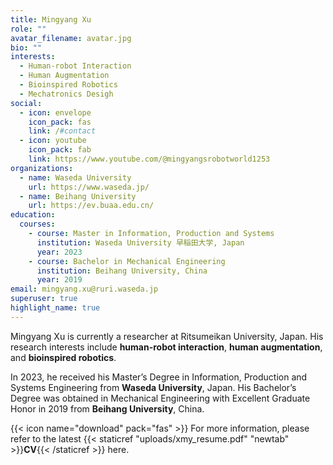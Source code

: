 ```yaml
---
title: Mingyang Xu
role: ""
avatar_filename: avatar.jpg
bio: ""
interests:
  - Human-robot Interaction
  - Human Augmentation
  - Bioinspired Robotics
  - Mechatronics Desigh
social:
  - icon: envelope
    icon_pack: fas
    link: /#contact
  - icon: youtube
    icon_pack: fab
    link: https://www.youtube.com/@mingyangsrobotworld1253
organizations:
  - name: Waseda University
    url: https://www.waseda.jp/
  - name: Beihang University
    url: https://ev.buaa.edu.cn/
education:
  courses:
    - course: Master in Information, Production and Systems
      institution: Waseda University 早稲田大学, Japan
      year: 2023
    - course: Bachelor in Mechanical Engineering
      institution: Beihang University, China
      year: 2019
email: mingyang.xu@ruri.waseda.jp
superuser: true
highlight_name: true
---
```

Mingyang Xu is currently a researcher at Ritsumeikan University, Japan. His research interests include **human-robot interaction**, **human augmentation**, and **bioinspired robotics**. 

In 2023, he received his Master’s Degree in Information, Production and Systems Engineering from **Waseda University**, Japan. His Bachelor’s Degree was obtained in Mechanical Engineering with Excellent Graduate Honor in 2019 from **Beihang University**, China.

{{< icon name="download" pack="fas" >}} For more information, please refer to the latest {{< staticref "uploads/xmy_resume.pdf" "newtab" >}}**CV**{{< /staticref >}} here.